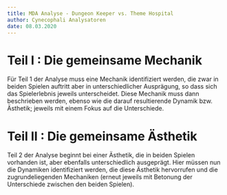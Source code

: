 ```yaml
---
title: MDA Analyse - Dungeon Keeper vs. Theme Hospital 
author: Cynecophali Analysatoren
date: 08.03.2020
---
```


# Teil I : Die gemeinsame Mechanik

Für Teil 1 der Analyse muss eine Mechanik identifiziert werden, die zwar in beiden Spielen auftritt aber in unterschiedlicher Ausprägung, so dass sich das Spielerlebnis jeweils unterscheidet. 
Diese Mechanik muss dann beschrieben werden, ebenso wie die darauf resultierende Dynamik bzw. Ästhetik; jeweils mit einem Fokus auf die Unterschiede.

# Teil II : Die gemeinsame Ästhetik

Teil 2 der Analyse beginnt bei einer Ästhetik, die in beiden Spielen vorhanden ist, aber ebenfalls unterschiedlich ausgeprägt. 
Hier müssen nun die Dynamiken identifiziert werden, die diese Ästhetik hervorrufen und die zugrundeliegenden Mechaniken (erneut jeweils mit Betonung der Unterschiede zwischen den beiden Spielen).